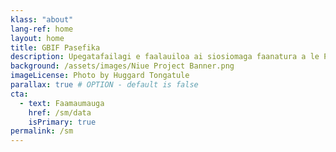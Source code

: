 ```yaml
---
klass: "about"
lang-ref: home
layout: home
title: GBIF Pasefika
description: Upegatafailagi e faalauiloa ai siosiomaga faanatura a le Pasefika o lo'o maua i luga faamaumauga tuufaatasi ale lalolagi poo le GBIF
background: /assets/images/Niue Project Banner.png
imageLicense: Photo by Huggard Tongatule
parallax: true # OPTION - default is false
cta:
  - text: Faamaumauga
    href: /sm/data
    isPrimary: true
permalink: /sm
---
```


